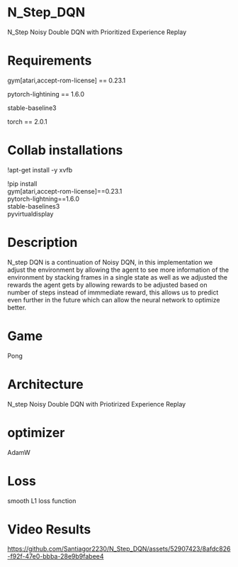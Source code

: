 # N_Step_DQN
N_Step Noisy Double DQN with Prioritized Experience Replay 

# Requirements
gym[atari,accept-rom-license] == 0.23.1

pytorch-lightining == 1.6.0

stable-baseline3

torch == 2.0.1

# Collab installations
!apt-get install -y xvfb

!pip install \
  gym[atari,accept-rom-license]==0.23.1 \
  pytorch-lightning==1.6.0 \
  stable-baselines3 \
  pyvirtualdisplay


# Description
N_step DQN is a continuation of Noisy DQN, in this implementation we adjust the environment by allowing the agent to see more information of the environment by stacking frames in a single state as well as we adjusted the rewards the agent gets by allowing rewards to be adjusted based on number of steps instead of immmediate reward, this allows us to predict even further in the future which can allow the neural network to optimize better.

# Game
Pong

# Architecture
N_step Noisy Double DQN with Priotirized Experience Replay

# optimizer
AdamW

# Loss
smooth L1 loss function

# Video Results

https://github.com/Santiagor2230/N_Step_DQN/assets/52907423/8afdc826-f92f-47e0-bbba-28e9b9fabee4

